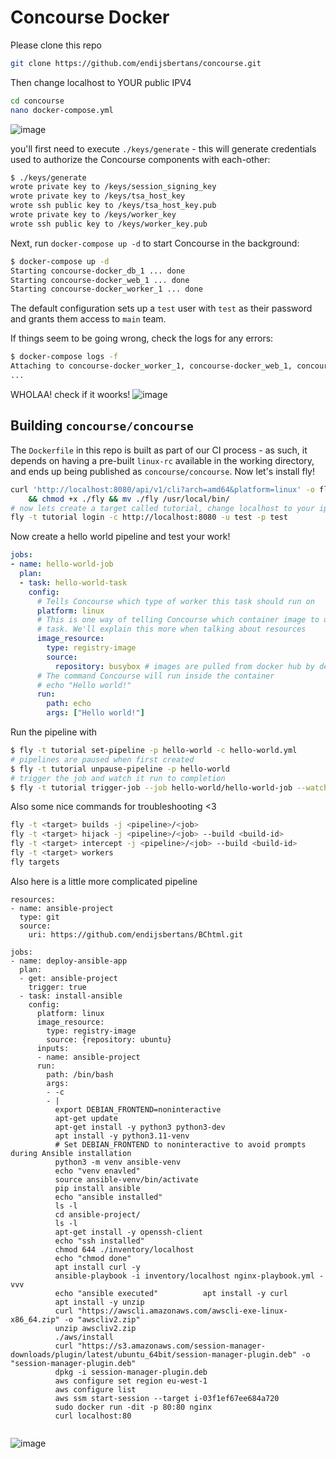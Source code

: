 # Concourse Docker
Please clone this repo
```sh
git clone https://github.com/endijsbertans/concourse.git
```
Then change localhost to YOUR public IPV4
```sh
cd concourse
nano docker-compose.yml
```
![image](https://github.com/endijsbertans/concourse/assets/97877531/26d57c17-7b03-4282-bf64-d1514f2e5345)

you'll first need to execute
`./keys/generate` - this will generate credentials used to authorize the
Concourse components with each-other:

```sh
$ ./keys/generate
wrote private key to /keys/session_signing_key
wrote private key to /keys/tsa_host_key
wrote ssh public key to /keys/tsa_host_key.pub
wrote private key to /keys/worker_key
wrote ssh public key to /keys/worker_key.pub
```

Next, run `docker-compose up -d` to start Concourse in the background:

```sh
$ docker-compose up -d
Starting concourse-docker_db_1 ... done
Starting concourse-docker_web_1 ... done
Starting concourse-docker_worker_1 ... done
```

The default configuration sets up a `test` user with `test` as their password
and grants them access to `main` team.

If things seem to be going wrong, check the logs for any errors:

```sh
$ docker-compose logs -f
Attaching to concourse-docker_worker_1, concourse-docker_web_1, concourse-docker_db_1
...
```
WHOLAA! check if it woorks!
![image](https://github.com/endijsbertans/concourse/assets/97877531/f37233d5-06ad-46c7-a2dc-b84ead8babf0)

## Building `concourse/concourse`

The `Dockerfile` in this repo is built as part of our CI process - as such, it
depends on having a pre-built `linux-rc` available in the working directory, and
ends up being published as `concourse/concourse`.
Now let's install fly!
```sh
curl 'http://localhost:8080/api/v1/cli?arch=amd64&platform=linux' -o fly \
    && chmod +x ./fly && mv ./fly /usr/local/bin/
# now lets create a target called tutorial, change localhost to your ipv4
fly -t tutorial login -c http://localhost:8080 -u test -p test
```
Now create a hello world pipeline and test your work!
```yml
jobs:
- name: hello-world-job
  plan:
  - task: hello-world-task
    config:
      # Tells Concourse which type of worker this task should run on
      platform: linux
      # This is one way of telling Concourse which container image to use for a
      # task. We'll explain this more when talking about resources
      image_resource:
        type: registry-image
        source:
          repository: busybox # images are pulled from docker hub by default
      # The command Concourse will run inside the container
      # echo "Hello world!"
      run:
        path: echo
        args: ["Hello world!"]
```
Run the pipeline with 
```sh
$ fly -t tutorial set-pipeline -p hello-world -c hello-world.yml
# pipelines are paused when first created
$ fly -t tutorial unpause-pipeline -p hello-world
# trigger the job and watch it run to completion
$ fly -t tutorial trigger-job --job hello-world/hello-world-job --watch
```
Also some nice commands for troubleshooting <3
```sh
fly -t <target> builds -j <pipeline>/<job>
fly -t <target> hijack -j <pipeline>/<job> --build <build-id>
fly -t <target> intercept -j <pipeline>/<job> --build <build-id>
fly -t <target> workers
fly targets
```


Also here is a little more complicated pipeline
```
resources:
- name: ansible-project
  type: git
  source:
    uri: https://github.com/endijsbertans/BChtml.git

jobs:
- name: deploy-ansible-app
  plan:
  - get: ansible-project
    trigger: true
  - task: install-ansible
    config:
      platform: linux
      image_resource:
        type: registry-image
        source: {repository: ubuntu}
      inputs:
      - name: ansible-project
      run:
        path: /bin/bash
        args:
        - -c
        - |
          export DEBIAN_FRONTEND=noninteractive
          apt-get update
          apt-get install -y python3 python3-dev
          apt install -y python3.11-venv
          # Set DEBIAN_FRONTEND to noninteractive to avoid prompts during Ansible installation
          python3 -m venv ansible-venv
          echo "venv enavled"
          source ansible-venv/bin/activate
          pip install ansible
          echo "ansible installed"
          ls -l
          cd ansible-project/
          ls -l
          apt-get install -y openssh-client
          echo "ssh installed"
          chmod 644 ./inventory/localhost
          echo "chmod done"
          apt install curl -y
          ansible-playbook -i inventory/localhost nginx-playbook.yml -vvv
          echo "ansible executed"          apt install -y curl
          apt install -y unzip
          curl "https://awscli.amazonaws.com/awscli-exe-linux-x86_64.zip" -o "awscliv2.zip"
          unzip awscliv2.zip
          ./aws/install
          curl "https://s3.amazonaws.com/session-manager-downloads/plugin/latest/ubuntu_64bit/session-manager-plugin.deb" -o "session-manager-plugin.deb"
          dpkg -i session-manager-plugin.deb
          aws configure set region eu-west-1
          aws configure list
          aws ssm start-session --target i-03f1ef67ee684a720
          sudo docker run -dit -p 80:80 nginx
          curl localhost:80
          
```
![image](https://github.com/endijsbertans/concourse/assets/97877531/880cf87b-2c43-4554-a3ab-9cff011355d5)

